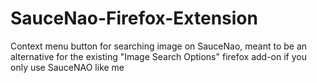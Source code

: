 # SauceNao-Firefox-Extension
Context menu button for searching image on SauceNao, meant to be an alternative for the existing "Image Search Options" firefox add-on if you only use SauceNAO like me
